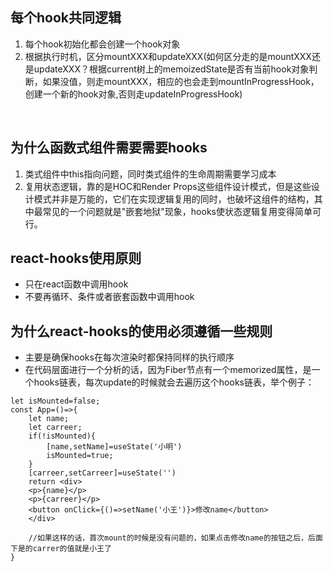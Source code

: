 ## 每个hook共同逻辑
1. 每个hook初始化都会创建一个hook对象
2. 根据执行时机，区分mountXXX和updateXXX(如何区分走的是mountXXX还是updateXXX？根据current树上的memoizedState是否有当前hook对象判断，如果没值，则走mountXXX，相应的也会走到mountInProgressHook，创建一个新的hook对象,否则走updateInProgressHook)
<br>

## 为什么函数式组件需要需要hooks
1. 类式组件中this指向问题，同时类式组件的生命周期需要学习成本
2. 复用状态逻辑，靠的是HOC和Render Props这些组件设计模式，但是这些设计模式并非是万能的，它们在实现逻辑复用的同时，也破坏这组件的结构，其中最常见的一个问题就是"嵌套地狱"现象，hooks使状态逻辑复用变得简单可行。
## react-hooks使用原则
- 只在react函数中调用hook
- 不要再循环、条件或者嵌套函数中调用hook

## 为什么react-hooks的使用必须遵循一些规则
- 主要是确保hooks在每次渲染时都保持同样的执行顺序
- 在代码层面进行一个分析的话，因为Fiber节点有一个memorized属性，是一个hooks链表，每次update的时候就会去遍历这个hooks链表，举个例子：
```tsx
let isMounted=false;
const App=()=>{
    let name;
    let carreer;
    if(!isMounted){
        [name,setName]=useState('小明')
        isMounted=true;
    }
    [carreer,setCarreer]=useState('')
    return <div>
    <p>{name}</p>
    <p>{carreer}</p>
    <button onClick={()=>setName('小王')}>修改name</button>
    </div>

    //如果这样的话，首次mount的时候是没有问题的，如果点击修改name的按钮之后，后面下是的carrer的值就是小王了
}
```